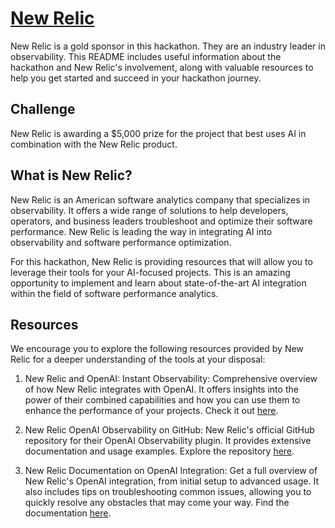 # [New Relic](https://newrelic.com/)
New Relic is a gold sponsor in this hackathon. They are an industry leader in observability. This README includes useful information about the hackathon and New Relic's involvement, along with valuable resources to help you get started and succeed in your hackathon journey.

## Challenge

New Relic is awarding a $5,000 prize for the project that best uses AI in combination with the New Relic product.

## What is New Relic?
New Relic is an American software analytics company that specializes in observability. It offers a wide range of solutions to help developers, operators, and business leaders troubleshoot and optimize their software performance. New Relic is leading the way in integrating AI into observability and software performance optimization.

For this hackathon, New Relic is providing resources that will allow you to leverage their tools for your AI-focused projects. This is an amazing opportunity to implement and learn about state-of-the-art AI integration within the field of software performance analytics.

## Resources

We encourage you to explore the following resources provided by New Relic for a deeper understanding of the tools at your disposal:

1. New Relic and OpenAI: Instant Observability: Comprehensive overview of how New Relic integrates with OpenAI. It offers insights into the power of their combined capabilities and how you can use them to enhance the performance of your projects. Check it out [here](https://newrelic.com/instant-observability/openai).

2. New Relic OpenAI Observability on GitHub: New Relic's official GitHub repository for their OpenAI Observability plugin. It provides extensive documentation and usage examples. Explore the repository [here](https://github.com/newrelic/nr-openai-observability).

3. New Relic Documentation on OpenAI Integration: Get a full overview of New Relic's OpenAI integration, from initial setup to advanced usage. It also includes tips on troubleshooting common issues, allowing you to quickly resolve any obstacles that may come your way. Find the documentation [here](https://docs.newrelic.com/docs/mlops/integrations/openai-integration/).

